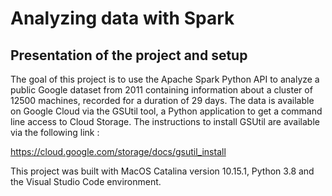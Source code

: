 # Analyzing data with Spark 

## Presentation of the project and setup
The goal of this project is to use the Apache Spark Python API to analyze a public Google dataset from 2011 containing information about a cluster of 12500 machines, recorded for a duration of 29 days. 
The data is available on Google Cloud via the GSUtil tool, a Python application to get a command line access to Cloud Storage.
The instructions to install GSUtil are available via the following link : 

https://cloud.google.com/storage/docs/gsutil_install

This project was built with MacOS Catalina version 10.15.1, Python 3.8 and the Visual Studio Code environment. 


